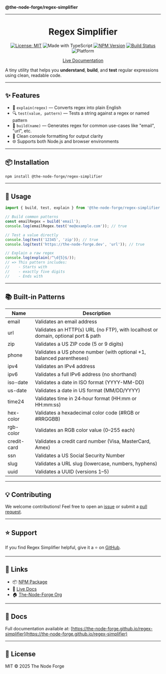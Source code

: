 **@the-node-forge/regex-simplifier**

***

<div align="center">

# Regex Simplifier

[![License: MIT](https://img.shields.io/badge/License-MIT-yellow.svg)](https://opensource.org/licenses/MIT)
![Made with TypeScript](https://img.shields.io/badge/Made%20with-TypeScript-007acc)
[![NPM Version](https://img.shields.io/npm/v/regex-simplifier)](https://www.npmjs.com/package/regex-simplifier)
[![Build Status](https://img.shields.io/github/actions/workflow/status/the-node-forge/regex-simplifier/ci.yaml?branch=main)](https://github.com/The-Node-Forge/regex-simplifier/actions)
![Platform](https://img.shields.io/badge/platform-node%20%7C%20browser-brightgreen)

[Live Documentation](https://the-node-forge.github.io/regex-simplifier/)

</div>

A tiny utility that helps you **understand**, **build**, and **test** regular
expressions using clean, readable code.

---

## ✨ Features

- 🧠 `explain(regex)` — Converts regex into plain English
- 🔍 `test(value, pattern)` — Tests a string against a regex or named pattern
- 🧱 `build(name)` — Generates regex for common use-cases like "email", "url", etc.
- 💬 Clean console formatting for output clarity
- 🌐 Supports both Node.js and browser environments

---

## 📦 Installation

```bash
npm install @the-node-forge/regex-simplifier
```

---

## 🚀 Usage

```ts
import { build, test, explain } from '@the-node-forge/regex-simplifier';

// Build common patterns
const emailRegex = build('email');
console.log(emailRegex.test('me@example.com')); // true

// Test a value directly
console.log(test('12345', 'zip')); // true
console.log(test('https://the-node-forge.dev', 'url')); // true

// Explain a raw regex
console.log(explain(/^\d{5}$/));
// => This pattern includes:
//    - Starts with
//    - exactly five digits
//    - Ends with
```

---

## 📚 Built-in Patterns

| Name        | Description                                                                       |
| ----------- | --------------------------------------------------------------------------------- |
| email       | Validates an email address                                                        |
| url         | Validates an HTTP(s) URL (no FTP), with localhost or domain, optional port & path |
| zip         | Validates a US ZIP code (5 or 9 digits)                                           |
| phone       | Validates a US phone number (with optional +1, balanced parentheses)              |
| ipv4        | Validates an IPv4 address                                                         |
| ipv6        | Validates a full IPv6 address (no shorthand)                                      |
| iso-date    | Validates a date in ISO format (YYYY-MM-DD)                                       |
| us-date     | Validates a date in US format (MM/DD/YYYY)                                        |
| time24      | Validates time in 24‑hour format (HH:mm or HH:mm:ss)                              |
| hex-color   | Validates a hexadecimal color code (#RGB or #RRGGBB)                              |
| rgb-color   | Validates an RGB color value (0–255 each)                                         |
| credit-card | Validates a credit card number (Visa, MasterCard, Amex)                           |
| ssn         | Validates a US Social Security Number                                             |
| slug        | Validates a URL slug (lowercase, numbers, hyphens)                                |
| uuid        | Validates a UUID (versions 1–5)                                                   |

---

## 💡 Contributing

We welcome contributions! Feel free to open an
[issue](https://github.com/The-Node-Forge/regex-simplifier/issues) or submit a
[pull request](https://github.com/The-Node-Forge/regex-simplifier/pulls).

---

## ⭐ Support

If you find Regex Simplifier helpful, give it a ⭐ on
[GitHub](https://github.com/The-Node-Forge/regex-simplifier).

---

## 🔗 Links

- 📦 [NPM Package](https://www.npmjs.com/package/@the-node-forge/regex-simplifier)
- 📖 [Live Docs](https://the-node-forge.github.io/regex-simplifier/)
- 🏠 [The-Node-Forge Org](https://github.com/The-Node-Forge)

---

## 📖 Docs

Full documentation available at:
[https://the-node-forge.github.io/regex-simplifier](https://the-node-forge.github.io/regex-simplifier)

---

## 📝 License

MIT © 2025 The Node Forge
